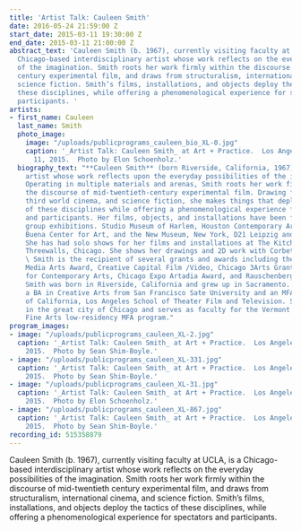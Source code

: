 ```yaml
---
title: 'Artist Talk: Cauleen Smith'
date: 2016-05-24 21:59:00 Z
start_date: 2015-03-11 19:30:00 Z
end_date: 2015-03-11 21:00:00 Z
abstract_text: 'Cauleen Smith (b. 1967), currently visiting faculty at UCLA, is a
  Chicago-based interdisciplinary artist whose work reflects on the everyday possibilities
  of the imagination. Smith roots her work firmly within the discourse of mid-twentieth
  century experimental film, and draws from structuralism, international cinema, and
  science fiction. Smith’s films, installations, and objects deploy the tactics of
  these disciplines, while offering a phenomenological experience for spectators and
  participants. '
artists:
- first_name: Cauleen
  last_name: Smith
  photo_image:
    image: "/uploads/publicprograms_cauleen_bio_XL-0.jpg"
    caption: '_Artist Talk: Cauleen Smith_ at Art + Practice.  Los Angeles.  March
      11, 2015.  Photo by Elon Schoenholz.'
  biography_text: "**Cauleen Smith** (born Riverside, California, 1967) is an interdisciplinary
    artist whose work reflects upon the everyday possibilities of the imagination.
    Operating in multiple materials and arenas, Smith roots her work firmly within
    the discourse of mid-twentieth-century experimental film. Drawing from structuralism,
    third world cinema, and science fiction, she makes things that deploy the tactics
    of these disciplines while offering a phenomenological experience for spectators
    and participants. Her films, objects, and installations have been featured in
    group exhibitions. Studio Museum of Harlem, Houston Contemporary Art Museum; Yerba
    Buena Center for Art, and the New Museum, New York, D21 Leipzig and Decad, Berlin.
    She has had solo shows for her films and installations at The Kitchen, MCA Chicago,
    Threewalls, Chicago. She shows her drawings and 2D work with Corbett vs. Dempsey.
    \ Smith is the recipient of several grants and awards including the Rockefeller
    Media Arts Award, Creative Capital Film /Video, Chicago 3Arts Grant, and the Foundation
    for Contemporary Arts, Chicago Expo Artadia Award, and Rauschenberg Residency.
    Smith was born in Riverside, California and grew up in Sacramento. She earned
    a BA in Creative Arts from San Francisco Sate University and an MFA from the University
    of California, Los Angeles School of Theater Film and Television. Smith is based
    in the great city of Chicago and serves as faculty for the Vermont College of
    Fine Arts low-residency MFA program."
program_images:
- image: "/uploads/publicprograms_cauleen_XL-2.jpg"
  caption: '_Artist Talk: Cauleen Smith_ at Art + Practice.  Los Angeles.  March 11,
    2015.  Photo by Sean Shim-Boyle.'
- image: "/uploads/publicprograms_cauleen_XL-331.jpg"
  caption: '_Artist Talk: Cauleen Smith_ at Art + Practice.  Los Angeles.  March 11,
    2015.  Photo by Sean Shim-Boyle.'
- image: "/uploads/publicprograms_cauleen_XL-31.jpg"
  caption: '_Artist Talk: Cauleen Smith_ at Art + Practice.  Los Angeles.  March 11,
    2015.  Photo by Elon Schoenholz.'
- image: "/uploads/publicprograms_cauleen_XL-867.jpg"
  caption: '_Artist Talk: Cauleen Smith_ at Art + Practice.  Los Angeles.  March 11,
    2015.  Photo by Sean Shim-Boyle.'
recording_id: 515358879
---
```


Cauleen Smith (b. 1967), currently visiting faculty at UCLA, is a Chicago-based interdisciplinary artist whose work reflects on the everyday possibilities of the imagination. Smith roots her work firmly within the discourse of mid-twentieth century experimental film, and draws from structuralism, international cinema, and science fiction. Smith’s films, installations, and objects deploy the tactics of these disciplines, while offering a phenomenological experience for spectators and participants. 